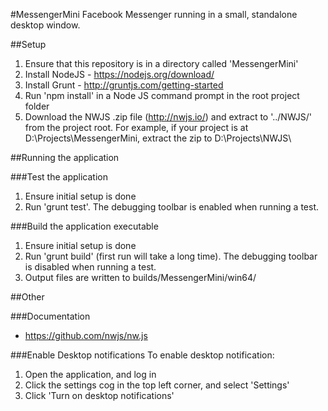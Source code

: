 #MessengerMini
Facebook Messenger running in a small, standalone desktop window.

##Setup
1. Ensure that this repository is in a directory called 'MessengerMini'
1. Install NodeJS - https://nodejs.org/download/
1. Install Grunt - http://gruntjs.com/getting-started
1. Run 'npm install' in a Node JS command prompt in the root project folder
1. Download the NWJS .zip file (http://nwjs.io/) and extract to '../NWJS/' from the project root. For example, if your project is at D:\Projects\MessengerMini\, extract the zip to D:\Projects\NWJS\

##Running the application

###Test the application
1. Ensure initial setup is done
1. Run 'grunt test'. The debugging toolbar is enabled when running a test.

###Build the application executable
1. Ensure initial setup is done
1. Run 'grunt build' (first run will take a long time). The debugging toolbar is disabled when running a test.
1. Output files are written to builds/MessengerMini/win64/

##Other

###Documentation
* https://github.com/nwjs/nw.js

###Enable Desktop notifications
To enable desktop notification:
1. Open the application, and log in
1. Click the settings cog in the top left corner, and select 'Settings'
1. Click 'Turn on desktop notifications'